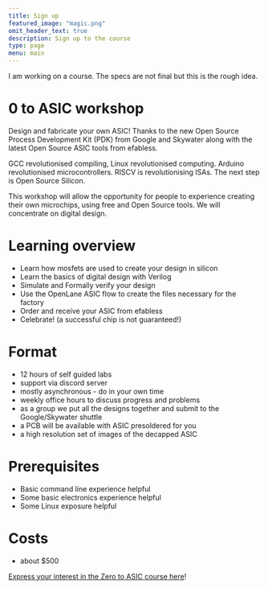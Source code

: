 ```yaml
---
title: Sign up
featured_image: "magic.png"
omit_header_text: true
description: Sign up to the course
type: page
menu: main
---
```


I am working on a course. The specs are not final but this is the rough idea.

# 0 to ASIC workshop

Design and fabricate your own ASIC! Thanks to the new Open Source Process Development Kit (PDK) from Google and Skywater along with the latest Open Source ASIC 
tools from efabless.

GCC revolutionised compiling, Linux revolutionised computing. Arduino revolutionised microcontrollers. RISCV is revolutionising ISAs. The next step is Open Source Silicon. 

This workshop will allow the opportunity for people to experience creating their own microchips, using free and Open Source tools. We will concentrate on digital design.

# Learning overview

* Learn how mosfets are used to create your design in silicon
* Learn the basics of digital design with Verilog
* Simulate and Formally verify your design
* Use the OpenLane ASIC flow to create the files necessary for the factory
* Order and receive your ASIC from efabless
* Celebrate! (a successful chip is not guaranteed!)

# Format

* 12 hours of self guided labs
* support via discord server
* mostly asynchronous - do in your own time
* weekly office hours to discuss progress and problems
* as a group we put all the designs together and submit to the Google/Skywater shuttle
* a PCB will be available with ASIC presoldered for you
* a high resolution set of images of the decapped ASIC

# Prerequisites

* Basic command line experience helpful
* Some basic electronics experience helpful
* Some Linux exposure helpful

# Costs

* about $500 

[Express your interest in the Zero to ASIC course here](https://docs.google.com/forms/d/e/1FAIpQLSdfZD3StNJIgfGuXdE1SRRVEOVnR8194mtrheV_Dl25me0pvg/viewform)!
